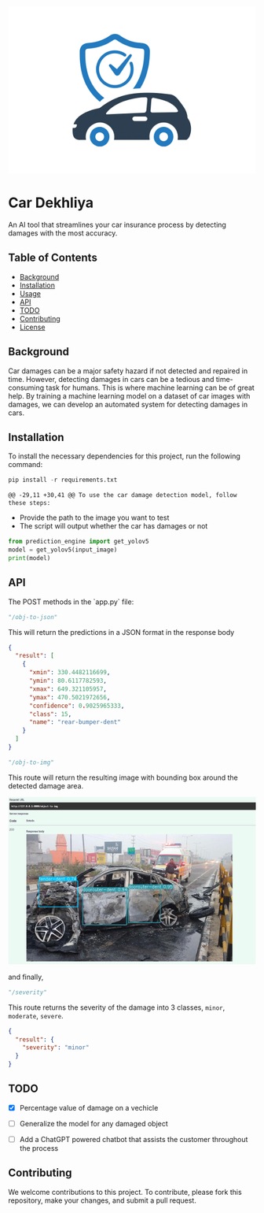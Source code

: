 <p align="center"><img src="carinsurance.png" height="340px"><br></p>
<p align="center"><h1>Car Dekhliya</h1></p>

An AI tool that streamlines your car insurance process by detecting damages with the most accuracy.

## Table of Contents
- [Background](#background)
- [Installation](#installation)
- [Usage](#usage)
- [API](#api)
- [TODO](#todo)
- [Contributing](#contributing)
- [License](#license)

<h2>Background</h2>
Car damages can be a major safety hazard if not detected and repaired in time. However, detecting damages in cars can be a tedious and time-consuming task for humans. This is where machine learning can be of great help. By training a machine learning model on a dataset of car images with damages, we can develop an automated system for detecting damages in cars.

<h2>Installation</h2>
To install the necessary dependencies for this project, run the following command:

```python
pip install -r requirements.txt
```

	@@ -29,11 +30,41 @@ To use the car damage detection model, follow these steps:
- Provide the path to the image you want to test
- The script will output whether the car has damages or not

```python
from prediction_engine import get_yolov5
model = get_yolov5(input_image)
print(model)
```
<h2>API</h2>
The POST methods in the `app.py` file:

```python
"/obj-to-json"
```
This will return the predictions in a JSON format in the response body

```json
{
  "result": [
    {
      "xmin": 330.4482116699,
      "ymin": 80.6117782593,
      "xmax": 649.321105957,
      "ymax": 470.5021972656,
      "confidence": 0.9025965333,
      "class": 15,
      "name": "rear-bumper-dent"
    }
  ]
}
```

```python
"/obj-to-img"
```
This route will return the resulting image with bounding box around the detected damage area.
<p align="left"><img src="detected.png" height="340px"><br></p>

and finally,
```python
"/severity"
```
This route returns the severity of the damage into 3 classes, `minor`, `moderate`, `severe`.
```json
{
  "result": {
    "severity": "minor"
  }
}
```

<h2>TODO</h2>

- [x] Percentage value of damage on a vechicle
- [ ] Generalize the model for any damaged object
- [ ] Add a ChatGPT powered chatbot that assists the customer throughout the process


<h2>Contributing</h2>
We welcome contributions to this project. To contribute, please fork this repository, make your changes, and submit a pull request.
